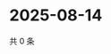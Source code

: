 # 2025-08-14

共 0 条

<!-- BEGIN ZHIHUQUESTIONS -->
<!-- 最后更新时间 Thu Aug 14 2025 06:12:15 GMT+0800 (China Standard Time) -->

<!-- END ZHIHUQUESTIONS -->
